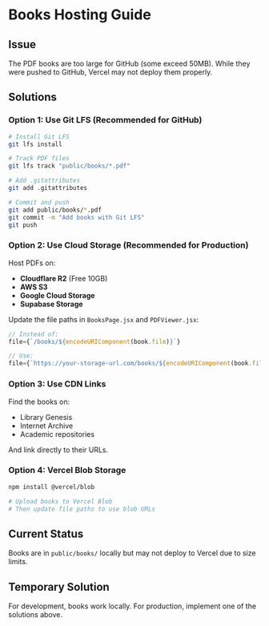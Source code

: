 # Books Hosting Guide

## Issue
The PDF books are too large for GitHub (some exceed 50MB). While they were pushed to GitHub, Vercel may not deploy them properly.

## Solutions

### Option 1: Use Git LFS (Recommended for GitHub)
```bash
# Install Git LFS
git lfs install

# Track PDF files
git lfs track "public/books/*.pdf"

# Add .gitattributes
git add .gitattributes

# Commit and push
git add public/books/*.pdf
git commit -m "Add books with Git LFS"
git push
```

### Option 2: Use Cloud Storage (Recommended for Production)
Host PDFs on:
- **Cloudflare R2** (Free 10GB)
- **AWS S3**
- **Google Cloud Storage**
- **Supabase Storage**

Update the file paths in `BooksPage.jsx` and `PDFViewer.jsx`:
```javascript
// Instead of:
file={`/books/${encodeURIComponent(book.file)}`}

// Use:
file={`https://your-storage-url.com/books/${encodeURIComponent(book.file)}`}
```

### Option 3: Use CDN Links
Find the books on:
- Library Genesis
- Internet Archive
- Academic repositories

And link directly to their URLs.

### Option 4: Vercel Blob Storage
```bash
npm install @vercel/blob

# Upload books to Vercel Blob
# Then update file paths to use blob URLs
```

## Current Status
Books are in `public/books/` locally but may not deploy to Vercel due to size limits.

## Temporary Solution
For development, books work locally. For production, implement one of the solutions above.

